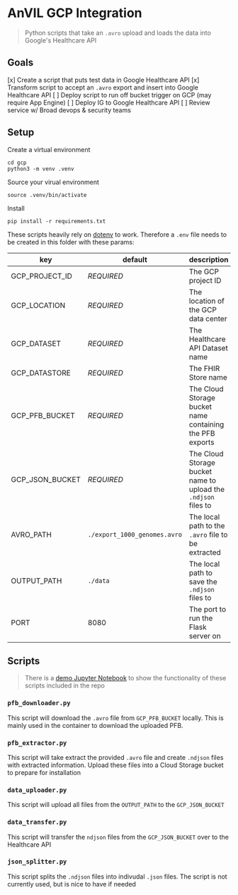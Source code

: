 # AnVIL GCP Integration

> Python scripts that take an `.avro` upload and loads the data into Google's Healthcare API

## Goals

[x] Create a script that puts test data in Google Healthcare API
[x] Transform script to accept an `.avro` export and insert into Google Healthcare API
[ ] Deploy script to run off bucket trigger on GCP (may require App Engine)
[ ] Deploy IG to Google Healthcare API
[ ] Review service w/ Broad devops & security teams

## Setup

Create a virtual environment

```
cd gcp
python3 -m venv .venv
```

Source your virual environment

```
source .venv/bin/activate
```

Install

```
pip install -r requirements.txt
```

These scripts heavily rely on [dotenv](https://pypi.org/project/python-dotenv/) to work.
Therefore a `.env` file needs to be created in this folder with these params:

| key             | default                      | description                                                    |
| --------------- | ---------------------------- | -------------------------------------------------------------- |
| GCP_PROJECT_ID  | _REQUIRED_                   | The GCP project ID                                             |
| GCP_LOCATION    | _REQUIRED_                   | The location of the GCP data center                            |
| GCP_DATASET     | _REQUIRED_                   | The Healthcare API Dataset name                                |
| GCP_DATASTORE   | _REQUIRED_                   | The FHIR Store name                                            |
| GCP_PFB_BUCKET  | _REQUIRED_                   | The Cloud Storage bucket name containing the PFB exports       |
| GCP_JSON_BUCKET | _REQUIRED_                   | The Cloud Storage bucket name to upload the `.ndjson` files to |
| AVRO_PATH       | `./export_1000_genomes.avro` | The local path to the `.avro` file to be extracted             |
| OUTPUT_PATH     | `./data`                     | The local path to save the `.ndjson` files to                  |
| PORT            | 8080                         | The port to run the Flask server on                            |

## Scripts

> There is a [demo Jupyter Notebook](./demo.ipynb) to show the functionality of these scripts included in the repo

### `pfb_downloader.py`

This script will download the `.avro` file from `GCP_PFB_BUCKET` locally.
This is mainly used in the container to download the uploaded PFB.

### `pfb_extractor.py`

This script will take extract the provided `.avro` file and create `.ndjson` files with extracted information.
Upload these files into a Cloud Storage bucket to prepare for installation

### `data_uploader.py`

This script will upload all files from the `OUTPUT_PATH` to the `GCP_JSON_BUCKET`

### `data_transfer.py`

This script will transfer the `ndjson` files from the `GCP_JSON_BUCKET` over to the Healthcare API

### `json_splitter.py`

This script splits the `.ndjson` files into indivudal `.json` files.
The script is not currently used, but is nice to have if needed
